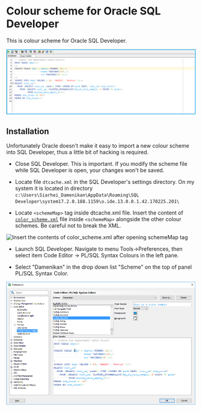 # Colour scheme for Oracle SQL Developer #

This is colour scheme for Oracle SQL Developer.

![](screenshots/sqldev_1.png)

## Installation ##

Unfortunately Oracle doesn't make it easy to import a new colour scheme into SQL Developer, thus a little bit of hacking is required.

- Close SQL Developer. This is important. If you modify the scheme file while SQL Developer is open, your changes won't be saved.

- Locate file `dtcache.xml` in the SQL Developer's settings directory. On my system it is located in directory `c:\Users\Siarhei_Damenikan\AppData\Roaming\SQL Developer\system17.2.0.188.1159\o.ide.13.0.0.1.42.170225.201\`

- Locate `<schemeMap>` tag inside dtcache.xml file. Insert the content of [`color_scheme.xml`](https://github.com/SiarheiDamenikan/sqldeveloper/blob/master/plsql_syntax_color/color_scheme.xml) file inside `<schemeMap>` alongside the other colour schemes. Be careful not to break the XML.

![Insert the contents of color_scheme.xml after opening schemeMap tag](screenshots/insert_here.png)

- Launch SQL Developer. Navigate to menu Tools->Preferences, then select item Code Editor -> PL/SQL Syntax Colours in the left pane.

- Select "Damenikan" in the drop down list "Scheme" on the top of panel PL/SQL Syntax Color.

![](screenshots/sqldev_2.png)
